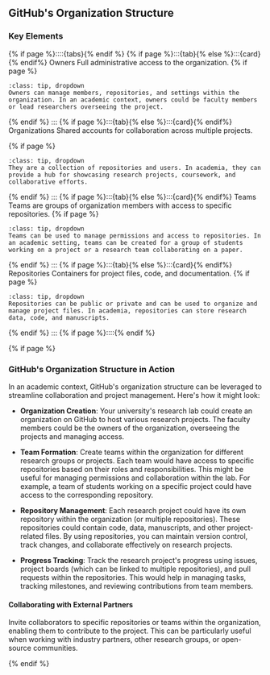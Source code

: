 ## <i class="fab fa-github"></i> **GitHub**'s Organization Structure

### Key Elements

{% if page %}::::{tabs}{% endif %}
{% if page %}:::{tab}{% else %}:::{card}{% endif%} Owners
Full administrative access to the organization. 
{% if page %}
```{admonition} Details
:class: tip, dropdown
Owners can manage members, repositories, and settings within the organization. In an academic context, owners could be faculty members or lead researchers overseeing the project.
```
{% endif %}
:::
{% if page %}:::{tab}{% else %}:::{card}{% endif%} Organizations
Shared accounts for collaboration across multiple projects. 

{% if page %}
```{admonition} Details
:class: tip, dropdown
They are a collection of repositories and users. In academia, they can provide a hub for showcasing research projects, coursework, and collaborative efforts.
```
{% endif %}
:::
{% if page %}:::{tab}{% else %}:::{card}{% endif%} Teams
Teams are groups of organization members with access to specific repositories. {% if page %}
```{admonition} Details
:class: tip, dropdown
Teams can be used to manage permissions and access to repositories. In an academic setting, teams can be created for a group of students working on a project or a research team collaborating on a paper.
```
{% endif %}
:::
{% if page %}:::{tab}{% else %}:::{card}{% endif%} Repositories
Containers for project files, code, and documentation. {% if page %}
```{admonition} Details
:class: tip, dropdown
Repositories can be public or private and can be used to organize and manage project files. In academia, repositories can store research data, code, and manuscripts.
```
{% endif %}
:::
{% if page %}::::{% endif %}

{% if page %}

### GitHub's Organization Structure in Action

In an academic context, GitHub's organization structure can be leveraged to streamline collaboration and project management. Here's how it might look:

- **Organization Creation**: Your university's research lab could create an organization on GitHub to host various research projects. The faculty members could be the owners of the organization, overseeing the projects and managing access.

- **Team Formation**: Create teams within the organization for different research groups or projects. Each team would have access to specific repositories based on their roles and responsibilities. This might be useful for managing permissions and collaboration within the lab. For example, a team of students working on a specific project could have access to the corresponding repository.

- **Repository Management**: Each research project could have its own repository within the organization (or multiple repositories). These repositories could contain code, data, manuscripts, and other project-related files. By using repositories, you can maintain version control, track changes, and collaborate effectively on research projects.

- **Progress Tracking**: Track the research project's progress using issues, project boards (which can be linked to multiple repositories), and pull requests within the repositories. This would help in managing tasks, tracking milestones, and reviewing contributions from team members.

#### Collaborating with External Partners

Invite collaborators to specific repositories or teams within the organization, enabling them to contribute to the project. This can be particularly useful when working with industry partners, other research groups, or open-source communities.

{% endif %}


